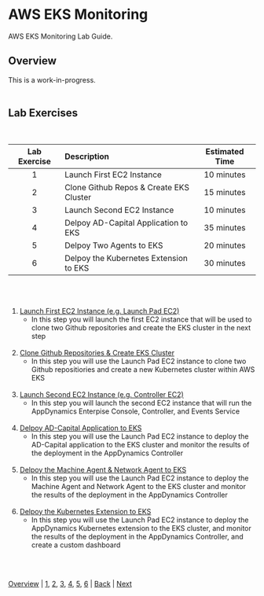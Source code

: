 # AWS EKS Monitoring

AWS EKS Monitoring Lab Guide.

## Overview

This is a work-in-progress.
<br><br>

## Lab Exercises
<br>


| Lab Exercise | Description                             | Estimated Time |
| :----------: | :-------------------------------------- | :------------: |
|      1       | Launch First EC2 Instance               |   10 minutes   |
|      2       | Clone Github Repos & Create EKS Cluster |   15 minutes   |
|      3       | Launch Second EC2 Instance              |   10 minutes   |
|      4       | Delpoy AD-Capital Application to EKS    |   35 minutes   |
|      5       | Delpoy Two Agents to EKS                |   20 minutes   |
|      6       | Delpoy the Kubernetes Extension to EKS  |   30 minutes   |

<br><br>


1. [Launch First EC2 Instance (e.g. Launch Pad EC2)](lab-exercise-01.md) 
   - In this step you will launch the first EC2 instance
   that will be used to clone two Github repositories and create the EKS cluster in the next step <br><br>
2. [Clone Github Repositories & Create EKS Cluster](lab-exercise-02.md)
   - In this step you will use the Launch Pad EC2 instance to clone two Github repositiories and create a new Kubernetes cluster within AWS EKS<br><br>
3. [Launch Second EC2 Instance (e.g. Controller EC2)](lab-exercise-03.md) 
   - In this step you will launch the second EC2 instance that will run the AppDynamics Enterpise Console, Controller, and Events Service<br><br> 
4. [Delpoy AD-Capital Application to EKS](lab-exercise-04.md)
   - In this step you will use the Launch Pad EC2 instance to deploy the AD-Capital application to the EKS cluster and monitor the results of the deployment in the AppDynamics Controller<br><br>
5. [Delpoy the Machine Agent & Network Agent to EKS](lab-exercise-05.md)
   - In this step you will use the Launch Pad EC2 instance to deploy the Machine Agent and Network Agent to the EKS cluster  and monitor the results of the deployment in the AppDynamics Controller<br><br>
6. [Delpoy the Kubernetes Extension to EKS](lab-exercise-06.md)
   - In this step you will use the Launch Pad EC2 instance to deploy the AppDynamics Kubernetes extension to the EKS cluster,  and monitor the results of the deployment in the AppDynamics Controller, and create a custom dashboard <br><br>  
<br>

[Overview](aws-eks-monitoring.md) | [1](lab-exercise-01.md), [2](lab-exercise-02.md), [3](lab-exercise-03.md), [4](lab-exercise-04.md), [5](lab-exercise-05.md), [6](lab-exercise-06.md) | [Back](aws-eks-monitoring.md) | [Next](lab-exercise-01.md)